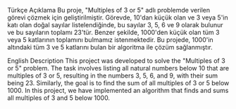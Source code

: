 Türkçe Açıklama
Bu proje, "Multiples of 3 or 5" adlı problemde verilen görevi çözmek için geliştirilmiştir.
Görevde, 10'dan küçük olan ve 3 veya 5'in katı olan doğal sayılar listelendiğinde, bu sayılar 3, 5, 6 ve 9 olarak bulunur ve bu sayıların toplamı 23'tür.
Benzer şekilde, 1000'den küçük olan tüm 3 veya 5 katlarının toplamını bulmamız istenmektedir.
Bu projede, 1000'in altındaki tüm 3 ve 5 katlarını bulan bir algoritma ile çözüm sağlanmıştır.

English Description
This project was developed to solve the "Multiples of 3 or 5" problem.
The task involves listing all natural numbers below 10 that are multiples of 3 or 5, resulting in the numbers 3, 5, 6, and 9, with their sum being 23.
Similarly, the goal is to find the sum of all multiples of 3 or 5 below 1000.
In this project, we have implemented an algorithm that finds and sums all multiples of 3 and 5 below 1000.
